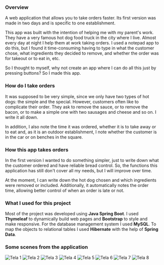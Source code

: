 ### Overview

A web application that allows you to take orders faster.
Its first version was made in two days and is specific to one establishment.


This app was built with the intention of helping me with my parent's work.
They have a very famous hot dog food truck in the city where I live. 
Almost every day at night I help them at work taking orders.
I used a notepad app to do this, but I found it time-consuming having to type in what the customer chose, what ingredients they decided to remove, and whether the order was for takeout or to eat in, etc.

So I thought to myself, why not create an app where I can do all this just by pressing buttons?
So I made this app.

### How do I take orders

It was supposed to be very simple, since we only have two types of hot dogs: the simple and the special.
However, customers often like to complicate their order.
They ask to remove the sauce, or to remove the bacon, or to make a simple one with two sausages and cheese and so on.
I write it all down.

In addition, I also note the time it was ordered, whether it is to take away or to eat and, as it is an outdoor establishment, I note whether the customer is in the car or on benches in the square.

### How this app takes orders

In the first version I wanted to do something simpler, just to write down what the customer ordered and have reliable bread control.
So, the functions this application has still don't cover all my needs, but I will improve over time.

At the moment, I can write down the hot dog chosen and which ingredients were removed or included.
Additionally, it automatically notes the order time, allowing better control of when an order is late or not.

### What I used for this project

Most of the project was developed using **Java Spring Boot**. 
I used **Thymeleaf** to dynamically build web pages and **Bootstrap** to style and make responsive.
For the database management system I used **MySQL**.
To map the objects to relational tables I used **Hibernate** with the help of **Spring Data**.

### Some scenes from the application

![Tela 1](tela1.png)
![Tela 2](tela2.png)
![Tela 3](tela3.png)
![Tela 4](tela4.png)
![Tela 5](tela5.png)
![Tela 6](tela6.png)
![Tela 7](tela7.png)
![Tela 8](tela8.png)
